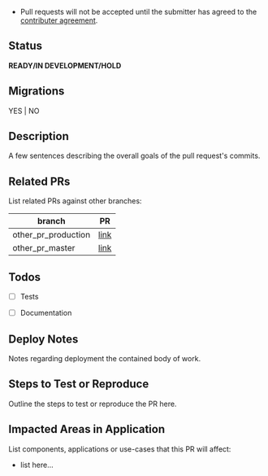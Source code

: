 
* Pull requests will not be accepted until the submitter has agreed to the [contributer agreement](https://github.com/ARMmbed/mbed-os/blob/master/CONTRIBUTING.md).

## Status
**READY/IN DEVELOPMENT/HOLD**

## Migrations
YES | NO

## Description
A few sentences describing the overall goals of the pull request's commits.

## Related PRs
List related PRs against other branches:

branch | PR
------ | ------
other_pr_production | [link]()
other_pr_master | [link]()


## Todos
- [ ] Tests
- [ ] Documentation


## Deploy Notes
Notes regarding deployment the contained body of work.

## Steps to Test or Reproduce
Outline the steps to test or reproduce the PR here.


## Impacted Areas in Application
List components, applications or use-cases that this PR will affect:

* list here...
